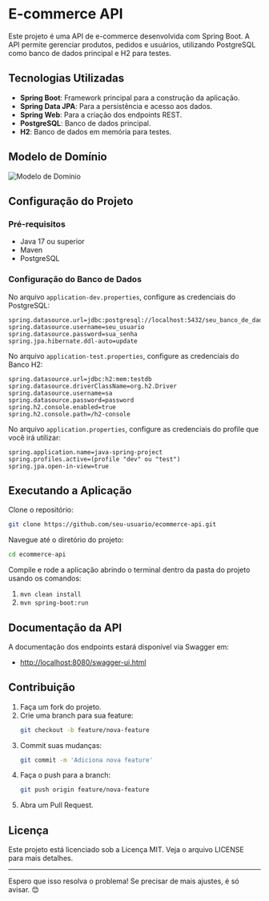 # E-commerce API

Este projeto é uma API de e-commerce desenvolvida com Spring Boot. A API permite gerenciar produtos, pedidos e usuários, utilizando PostgreSQL como banco de dados principal e H2 para testes.

## Tecnologias Utilizadas

- **Spring Boot**: Framework principal para a construção da aplicação.
- **Spring Data JPA**: Para a persistência e acesso aos dados.
- **Spring Web**: Para a criação dos endpoints REST.
- **PostgreSQL**: Banco de dados principal.
- **H2**: Banco de dados em memória para testes.

## Modelo de Domínio

![Modelo de Domínio](https://github.com/user-attachments/assets/b16f15fd-d739-442f-b15f-0d474f9f7949)

## Configuração do Projeto

### Pré-requisitos

- Java 17 ou superior
- Maven
- PostgreSQL

### Configuração do Banco de Dados

No arquivo `application-dev.properties`, configure as credenciais do PostgreSQL:

```properties
spring.datasource.url=jdbc:postgresql://localhost:5432/seu_banco_de_dados
spring.datasource.username=seu_usuario
spring.datasource.password=sua_senha
spring.jpa.hibernate.ddl-auto=update
```

No arquivo `application-test.properties`, configure as credenciais do Banco H2:

```properties
spring.datasource.url=jdbc:h2:mem:testdb
spring.datasource.driverClassName=org.h2.Driver
spring.datasource.username=sa
spring.datasource.password=password
spring.h2.console.enabled=true
spring.h2.console.path=/h2-console
```

No arquivo `application.properties`, configure as credenciais do profile que você irá utilizar:

```properties
spring.application.name=java-spring-project
spring.profiles.active=(profile "dev" ou "test")
spring.jpa.open-in-view=true
```

## Executando a Aplicação

Clone o repositório:

```bash
git clone https://github.com/seu-usuario/ecommerce-api.git
```

Navegue até o diretório do projeto:

```bash
cd ecommerce-api
```

Compile e rode a aplicação abrindo o terminal dentro da pasta do projeto usando os comandos:

1. `mvn clean install`  
2. `mvn spring-boot:run`

## Documentação da API

A documentação dos endpoints estará disponível via Swagger em:

- [http://localhost:8080/swagger-ui.html](http://localhost:8080/swagger-ui.html)

## Contribuição

1. Faça um fork do projeto.  
2. Crie uma branch para sua feature:  
   ```bash
   git checkout -b feature/nova-feature
   ```
3. Commit suas mudanças:  
   ```bash
   git commit -m 'Adiciona nova feature'
   ```
4. Faça o push para a branch:  
   ```bash
   git push origin feature/nova-feature
   ```
5. Abra um Pull Request.

## Licença

Este projeto está licenciado sob a Licença MIT. Veja o arquivo LICENSE para mais detalhes.

---

Espero que isso resolva o problema! Se precisar de mais ajustes, é só avisar. 😊
